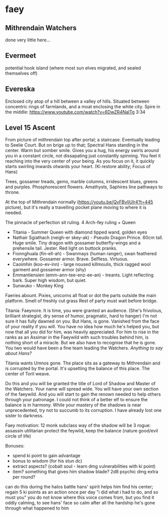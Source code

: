 # faey

## Mithrendain Watchers
done very little here...

## Evermeet
potential hook island (where most sun elves migrated, and sealed themselves off)

## Evereska
Enclosed city atop of a hill between a valley of hills.
Situated between concentric rings of farmlands, and a moat enclosing the white city.
Spire in the middle: https://www.youtube.com/watch?v=6DwZR4NalTg 3:34

## Level 15 Ascent
From picture of mithrendain top after portal; a staircase. Eventually leading to Seelie Court. But on brige up to that; Spectral Hans standing in the center. Warm but somber smile. Gives you a hug, his energy swirls around you in a constant circle, not dissapating just constantly spinning. You feel it reaching into the very center of your being. As you focus on it, it quickly starts swirling inwards otwards your heart. (Ki restore ability; Focus of Hans)

Trees, gossamer treads, gems, marble columns, irridescent blues, greens and purples. Phosphorescent flowers. Amathysts, Saphires line pathways to throne.

At the top of Mithrendain normally (https://youtu.be/QvFBvIjUlr4?t=445 picture), but it's really a travelling pocket plane moving to where it is needed.

The pinnacle of perfection sit ruling. 4 Arch-fey ruling + Queen
- Titania - Summer Queen with diamond tipped wand, golden eyes
- Nathair Sgiathach (neigh-er skey-ak) - Pseudo Dragon Prince. 60cm tall. Huge smile. Tiny dragon with gossamer butterfly-wings and a prehensile tail. Jester. Red light on buttock pranks.
- Fionnghuala (fin-ell-ah) - Swanmays (human ranger), swan feathered everywhere. Gossamer armor. Brave. Selfless. Virtuous.
- Caoimhin (koo-ev-inn) - large noused killmoulis, thick ragged wool garment and gossamer armor (shy)
- Emmantiensien (emm-ann-tee-enz-ee-an) - treants. Light reflecting bark. Super high wisdom, but quiet.
- Sunwuko - Monkey King

Faeries abount. Pixies, unicorns all float or dot the parts outside the main platform. Smell of freshly cut grass
Rest of party must wait before bridge.

Titania: Faeynore. It is time, you were granted an audience.
(She's frivolous, brilliant strategist, dry sense of humor, pragmatic, hard to hanger)
I'm not sure it has fully dawned on you. But Hans, is gone. Vanished from the face of your reality if you will.
You have no idea how much he's helped you, but now that all you did for him, was heavily appreciated. For him to rise in the ranks as an Assimar in the Faeywild with such troubles behind him, is nothing short of a miracle.
But we also have to recognise that he is gone. You two would have been a fine team leading the Watchers.
_Anything to say about Hans?_

Titania wants Umnos gone. The place sits as a gateway to Mithrendain and is corrupted by the portal. It's upsetting the balance of this place. The center of Toril weave.

Do this and you will be granted the title of Lord of Shadow and Master of the Watchers. Your name will spread wide. You will have your own section of the faeywild. And you will start to gain the renown needed to help others through your patronage. I could not think of a better elf to ensure the balance is in harmony. While your mastery of the shadows is near unprecedented, try not to succumb to its corruption. I have already lost one sister to darkness.


Faey motivation:
12 monk subclass way of the shadow
will be 3 rogue: assassin
utilitarian
protect the feywild, keep the balance (nature good/evil circle of life)

Bonuses:
- spend ki point to gain advantage
- bonus to wisdom (for his stun dc)
- extract aspects? (cobalt soul - learn dmg vulnerabilities with ki point)
- item? something that gives him shadow blade? 2d8 psychic dmg extra per round?

can do this during the halos battle
hans' spirit helps him find his center; regain 5 ki points as an action once per day
"i did what i had to do, and so must you"
you do not know where this voice comes from, but you find it oddly calming, to see hans' face so calm after all the hardship he's gone through
what happened to him
